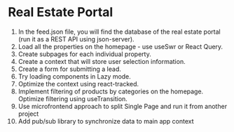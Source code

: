 # Real Estate Portal

1. In the feed.json file, you will find the database of the real estate portal (run it as a REST API using json-server).
2. Load all the properties on the homepage - use useSwr or React Query.
3. Create subpages for each individual property.
4. Create a context that will store user selection information.
5. Create a form for submitting a lead.
6. Try loading components in Lazy mode.
7. Optimize the context using react-tracked.
8. Implement filtering of products by categories on the homepage. Optimize filtering using useTransition.
9. Use microfrontend approach to split Single Page and run it from another project 
10. Add pub/sub library to synchronize data to main app context